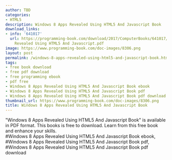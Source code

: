 ```yaml
---
author: TBD
categories:
- HTML5
description: Windows 8 Apps Revealed Using HTML5 And Javascript Book
download_links:
- info: '641017'
  url: https://programming-book.com/download/2017/ComputerBooks/641017/Windows 8 Apps
    Revealed Using HTML5 And Javascript.pdf
image: https://www.programming-book.com/doc-images/8306.png
layout: post
permalink: /windows-8-apps-revealed-using-html5-and-javascript-book.html
tags:
- free book download
- free pdf download
- free programming ebook
- pdf free
- Windows 8 Apps Revealed Using HTML5 And Javascript Book ebook
- Windows 8 Apps Revealed Using HTML5 And Javascript Book pdf
- Windows 8 Apps Revealed Using HTML5 And Javascript Book pdf download
thumbnail_url: https://www.programming-book.com/doc-images/8306.png
title: Windows 8 Apps Revealed Using HTML5 And Javascript Book
---
```


 
<div class="item-desc text-justify">
  "Windows 8 Apps Revealed Using HTML5 And Javascript Book" is available in PDF format. This books is free to download. Learn from this free book and enhance your skills.
  <br>
  #Windows 8 Apps Revealed Using HTML5 And Javascript Book ebook, #Windows 8 Apps Revealed Using HTML5 And Javascript Book pdf, #Windows 8 Apps Revealed Using HTML5 And Javascript Book pdf download
</div>